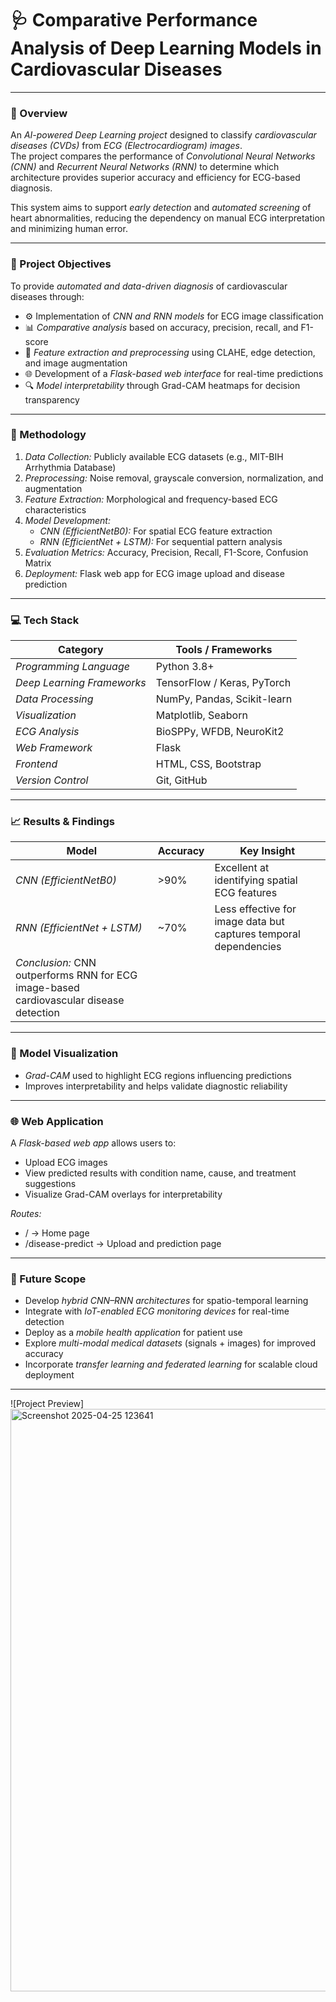 # 🩺 Comparative Performance Analysis of Deep Learning Models in Cardiovascular Diseases

---

### 📘 Overview
An *AI-powered Deep Learning project* designed to classify *cardiovascular diseases (CVDs)* from *ECG (Electrocardiogram) images*.  
The project compares the performance of *Convolutional Neural Networks (CNN)* and *Recurrent Neural Networks (RNN)* to determine which architecture provides superior accuracy and efficiency for ECG-based diagnosis.

This system aims to support *early detection* and *automated screening* of heart abnormalities, reducing the dependency on manual ECG interpretation and minimizing human error.

---

### 🎯 Project Objectives
To provide *automated and data-driven diagnosis* of cardiovascular diseases through:
- ⚙ Implementation of *CNN and RNN models* for ECG image classification  
- 📊 *Comparative analysis* based on accuracy, precision, recall, and F1-score  
- 🧠 *Feature extraction and preprocessing* using CLAHE, edge detection, and image augmentation  
- 🌐 Development of a *Flask-based web interface* for real-time predictions  
- 🔍 *Model interpretability* through Grad-CAM heatmaps for decision transparency  

---

### 🧩 Methodology
1. *Data Collection:* Publicly available ECG datasets (e.g., MIT-BIH Arrhythmia Database)  
2. *Preprocessing:* Noise removal, grayscale conversion, normalization, and augmentation  
3. *Feature Extraction:* Morphological and frequency-based ECG characteristics  
4. *Model Development:*  
   - *CNN (EfficientNetB0):* For spatial ECG feature extraction  
   - *RNN (EfficientNet + LSTM):* For sequential pattern analysis  
5. *Evaluation Metrics:* Accuracy, Precision, Recall, F1-Score, Confusion Matrix  
6. *Deployment:* Flask web app for ECG image upload and disease prediction  

---

### 💻 Tech Stack
| Category | Tools / Frameworks |
|-----------|--------------------|
| *Programming Language* | Python 3.8+ |
| *Deep Learning Frameworks* | TensorFlow / Keras, PyTorch |
| *Data Processing* | NumPy, Pandas, Scikit-learn |
| *Visualization* | Matplotlib, Seaborn |
| *ECG Analysis* | BioSPPy, WFDB, NeuroKit2 |
| *Web Framework* | Flask |
| *Frontend* | HTML, CSS, Bootstrap |
| *Version Control* | Git, GitHub |

---

### 📈 Results & Findings
| Model | Accuracy | Key Insight |
|--------|-----------|-------------|
| *CNN (EfficientNetB0)* | >90% | Excellent at identifying spatial ECG features |
| *RNN (EfficientNet + LSTM)* | ~70% | Less effective for image data but captures temporal dependencies |
| *Conclusion:* CNN outperforms RNN for ECG image-based cardiovascular disease detection |

---

### 🧠 Model Visualization
- *Grad-CAM* used to highlight ECG regions influencing predictions  
- Improves interpretability and helps validate diagnostic reliability  

---

### 🌐 Web Application
A *Flask-based web app* allows users to:
- Upload ECG images  
- View predicted results with condition name, cause, and treatment suggestions  
- Visualize Grad-CAM overlays for interpretability  

*Routes:*
- / → Home page  
- /disease-predict → Upload and prediction page  

---

### 🚀 Future Scope
- Develop *hybrid CNN–RNN architectures* for spatio-temporal learning  
- Integrate with *IoT-enabled ECG monitoring devices* for real-time detection  
- Deploy as a *mobile health application* for patient use  
- Explore *multi-modal medical datasets* (signals + images) for improved accuracy  
- Incorporate *transfer learning and federated learning* for scalable cloud deployment  

---
![Project Preview]
<img width="1914" height="932" alt="Screenshot 2025-04-25 123641" src="https://github.com/user-attachments/assets/014b7325-5b33-4d78-905d-d2b2a0824266" />
